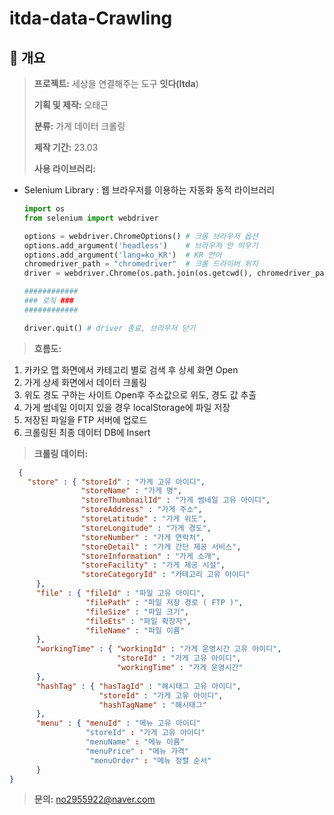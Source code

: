 # itda-data-Crawling

## **📝 개요**

> **프로젝트:** 세상을 연결해주는 도구 **잇다(Itda**)
>
> **기획 및 제작:** 오태근
>
> **분류:** 가게 데이터 크롤링
>
> **제작 기간:** 23.03
>
> **사용 라이브러리:**
  - Selenium Library : 웹 브라우저를 이용하는 자동화 동적 라이브러리
    ```python
    import os
    from selenium import webdriver

    options = webdriver.ChromeOptions() # 크롬 브라우저 옵션
    options.add_argument('headless')    # 브라우저 안 띄우기
    options.add_argument('lang=ko_KR')  # KR 언어
    chromedriver_path = "chromedriver"  # 크롬 드라이버 위치
    driver = webdriver.Chrome(os.path.join(os.getcwd(), chromedriver_path), options=options)  # chromedriver 열기

    ############
    ### 로직 ###
    ############

    driver.quit() # driver 종료, 브라우저 닫기

> **흐름도:**
  1. 카카오 맵 화면에서 카테고리 별로 검색 후 상세 화면 Open
  2. 가게 상세 화면에서 데이터 크롤링
  3. 위도 경도 구하는 사이트 Open후 주소값으로 위도, 경도 값 추출
  4. 가게 썸네일 이미지 있을 경우 localStorage에 파일 저장
  5. 저장된 파일을 FTP 서버에 업로드
  6. 크롤링된 최종 데이터 DB에 Insert

> **크롤링 데이터:**
  ```json
    { 
      "store" : { "storeId" : "가게 고유 아이디", 
                  "storeName" : "가게 명", 
                  "storeThumbnailId" : "가게 썸네일 고유 아이디",
                  "storeAddress" : "가게 주소",
                  "storeLatitude" : "가게 위도",
                  "storeLongitude" : "가게 경도",
                  "storeNumber" : "가게 연락처",
                  "storeDetail" : "가게 간단 제공 서비스",
                  "storeInformation" : "가게 소개",
                  "storeFacility" : "가게 제공 시설",
                  "storeCategoryId" : "카테고리 고유 아이디"
        },
        "file" : { "fileId" : "파일 고유 아이디",
                   "filePath" : "파일 저장 경로 ( FTP )",
                   "fileSize" : "파일 크기",
                   "fileEts" : "파일 확장자",
                   "fileName" : "파일 이름"
        },
        "workingTime" : { "workingId" : "가게 운영시간 고유 아이디",
                          "storeId" : "가게 고유 아이디",
                          "workingTime" : "가게 운영시간"
        },
        "hashTag" : { "hasTagId" : "해시태그 고유 아이디",
                      "storeId" : "가게 고유 아이디",
                      "hashTagName" : "해시태그"
        },
        "menu" : { "menuId" : "메뉴 고유 아이디"
                   "storeId" : "가게 고유 아이디"
                   "menuName" : "메뉴 이름"
                   "menuPrice" : "메뉴 가격"
                    "menuOrder" : "메뉴 정렬 순서"
        } 
  }
  ```
> **문의:** no2955922@naver.com

